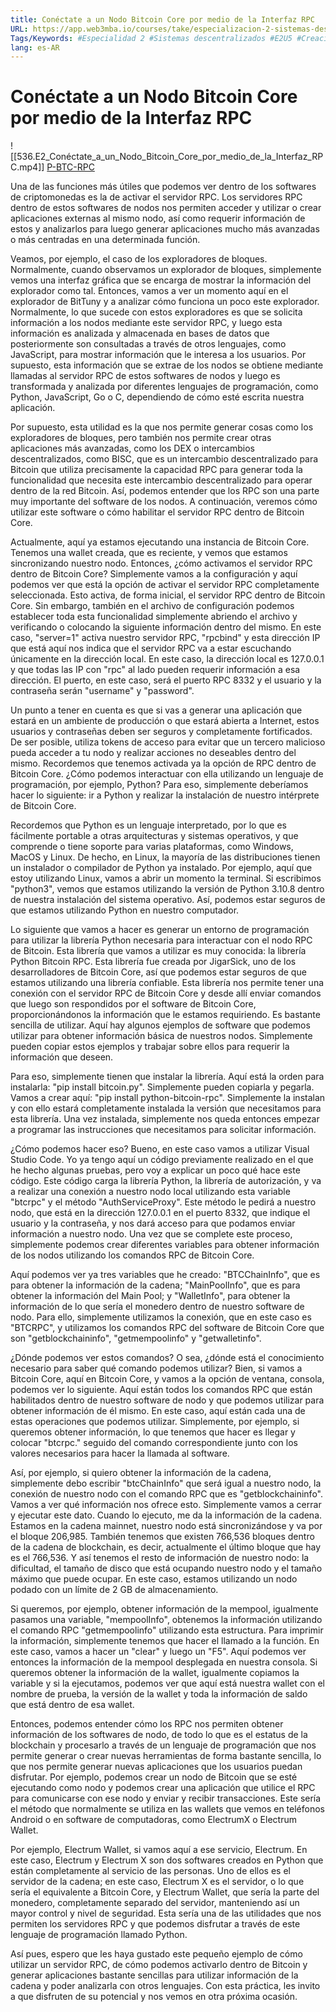 ```yaml
---
title: Conéctate a un Nodo Bitcoin Core por medio de la Interfaz RPC
URL: https://app.web3mba.io/courses/take/especializacion-2-sistemas-descentralizados/lessons/41199691-conectate-a-un-nodo-bitcoin-core-por-medio-de-la-interfaz-rpc
Tags/Keywords: #Especialidad 2 #Sistemas descentralizados #E2U5 #Creación de un Nodo Bitcoin Core #practica #interfaz rpc #rpc #
lang: es-AR
---
```

# Conéctate a un Nodo Bitcoin Core por medio de la Interfaz RPC
![[536.E2_Conéctate_a_un_Nodo_Bitcoin_Core_por_medio_de_la_Interfaz_RPC.mp4]]
[P-BTC-RPC](https://app.web3mba.io?wvideo=v86ejlljsu)

Una de las funciones más útiles que podemos ver dentro de los softwares de criptomonedas es la de activar el servidor RPC. Los servidores RPC dentro de estos softwares de nodos nos permiten acceder y utilizar o crear aplicaciones externas al mismo nodo, así como requerir información de estos y analizarlos para luego generar aplicaciones mucho más avanzadas o más centradas en una determinada función.

Veamos, por ejemplo, el caso de los exploradores de bloques. Normalmente, cuando observamos un explorador de bloques, simplemente vemos una interfaz gráfica que se encarga de mostrar la información del explorador como tal. Entonces, vamos a ver un momento aquí en el explorador de BitTuny y a analizar cómo funciona un poco este explorador. Normalmente, lo que sucede con estos exploradores es que se solicita información a los nodos mediante este servidor RPC, y luego esta información es analizada y almacenada en bases de datos que posteriormente son consultadas a través de otros lenguajes, como JavaScript, para mostrar información que le interesa a los usuarios. Por supuesto, esta información que se extrae de los nodos se obtiene mediante llamadas al servidor RPC de estos softwares de nodos y luego es transformada y analizada por diferentes lenguajes de programación, como Python, JavaScript, Go o C, dependiendo de cómo esté escrita nuestra aplicación.

Por supuesto, esta utilidad es la que nos permite generar cosas como los exploradores de bloques, pero también nos permite crear otras aplicaciones más avanzadas, como los DEX o intercambios descentralizados, como BISC, que es un intercambio descentralizado para Bitcoin que utiliza precisamente la capacidad RPC para generar toda la funcionalidad que necesita este intercambio descentralizado para operar dentro de la red Bitcoin. Así, podemos entender que los RPC son una parte muy importante del software de los nodos. A continuación, veremos cómo utilizar este software o cómo habilitar el servidor RPC dentro de Bitcoin Core.

Actualmente, aquí ya estamos ejecutando una instancia de Bitcoin Core. Tenemos una wallet creada, que es reciente, y vemos que estamos sincronizando nuestro nodo. Entonces, ¿cómo activamos el servidor RPC dentro de Bitcoin Core? Simplemente vamos a la configuración y aquí podemos ver que está la opción de activar el servidor RPC completamente seleccionada. Esto activa, de forma inicial, el servidor RPC dentro de Bitcoin Core. Sin embargo, también en el archivo de configuración podemos establecer toda esta funcionalidad simplemente abriendo el archivo y verificando o colocando la siguiente información dentro del mismo. En este caso, "server=1" activa nuestro servidor RPC, "rpcbind" y esta dirección IP que está aquí nos indica que el servidor RPC va a estar escuchando únicamente en la dirección local. En este caso, la dirección local es 127.0.0.1 y que todas las IP con "rpc" al lado pueden requerir información a esa dirección. El puerto, en este caso, será el puerto RPC 8332 y el usuario y la contraseña serán "username" y "password".

Un punto a tener en cuenta es que si vas a generar una aplicación que estará en un ambiente de producción o que estará abierta a Internet, estos usuarios y contraseñas deben ser seguros y completamente fortificados. De ser posible, utiliza tokens de acceso para evitar que un tercero malicioso pueda acceder a tu nodo y realizar acciones no deseables dentro del mismo. Recordemos que tenemos activada ya la opción de RPC dentro de Bitcoin Core. ¿Cómo podemos interactuar con ella utilizando un lenguaje de programación, por ejemplo, Python? Para eso, simplemente deberíamos hacer lo siguiente: ir a Python y realizar la instalación de nuestro intérprete de Bitcoin Core.

Recordemos que Python es un lenguaje interpretado, por lo que es fácilmente portable a otras arquitecturas y sistemas operativos, y que comprende o tiene soporte para varias plataformas, como Windows, MacOS y Linux. De hecho, en Linux, la mayoría de las distribuciones tienen un instalador o compilador de Python ya instalado. Por ejemplo, aquí que estoy utilizando Linux, vamos a abrir un momento la terminal. Si escribimos "python3", vemos que estamos utilizando la versión de Python 3.10.8 dentro de nuestra instalación del sistema operativo. Así, podemos estar seguros de que estamos utilizando Python en nuestro computador.

Lo siguiente que vamos a hacer es generar un entorno de programación para utilizar la librería Python necesaria para interactuar con el nodo RPC de Bitcoin. Esta librería que vamos a utilizar es muy conocida: la librería Python Bitcoin RPC. Esta librería fue creada por JigarSick, uno de los desarrolladores de Bitcoin Core, así que podemos estar seguros de que estamos utilizando una librería confiable. Esta librería nos permite tener una conexión con el servidor RPC de Bitcoin Core y desde allí enviar comandos que luego son respondidos por el software de Bitcoin Core, proporcionándonos la información que le estamos requiriendo. Es bastante sencilla de utilizar. Aquí hay algunos ejemplos de software que podemos utilizar para obtener información básica de nuestros nodos. Simplemente pueden copiar estos ejemplos y trabajar sobre ellos para requerir la información que deseen.

Para eso, simplemente tienen que instalar la librería. Aquí está la orden para instalarla: "pip install bitcoin.py". Simplemente pueden copiarla y pegarla. Vamos a crear aquí: "pip install python-bitcoin-rpc". Simplemente la instalan y con ello estará completamente instalada la versión que necesitamos para esta librería. Una vez instalada, simplemente nos queda entonces empezar a programar las instrucciones que necesitamos para solicitar información.

¿Cómo podemos hacer eso? Bueno, en este caso vamos a utilizar Visual Studio Code. Yo ya tengo aquí un código previamente realizado en el que he hecho algunas pruebas, pero voy a explicar un poco qué hace este código. Este código carga la librería Python, la librería de autorización, y va a realizar una conexión a nuestro nodo local utilizando esta variable "btcrpc" y el método "AuthServiceProxy". Este método le pedirá a nuestro nodo, que está en la dirección 127.0.0.1 en el puerto 8332, que indique el usuario y la contraseña, y nos dará acceso para que podamos enviar información a nuestro nodo. Una vez que se complete este proceso, simplemente podemos crear diferentes variables para obtener información de los nodos utilizando los comandos RPC de Bitcoin Core.

Aquí podemos ver ya tres variables que he creado: "BTCChainInfo", que es para obtener la información de la cadena; "MainPoolInfo", que es para obtener la información del Main Pool; y "WalletInfo", para obtener la información de lo que sería el monedero dentro de nuestro software de nodo. Para ello, simplemente utilizamos la conexión, que en este caso es "BTCRPC", y utilizamos los comandos RPC del software de Bitcoin Core que son "getblockchaininfo", "getmempoolinfo" y "getwalletinfo".

¿Dónde podemos ver estos comandos? O sea, ¿dónde está el conocimiento necesario para saber qué comando podemos utilizar? Bien, si vamos a Bitcoin Core, aquí en Bitcoin Core, y vamos a la opción de ventana, consola, podemos ver lo siguiente. Aquí están todos los comandos RPC que están habilitados dentro de nuestro software de nodo y que podemos utilizar para obtener información de él mismo. En este caso, aquí están cada una de estas operaciones que podemos utilizar. Simplemente, por ejemplo, si queremos obtener información, lo que tenemos que hacer es llegar y colocar "btcrpc." seguido del comando correspondiente junto con los valores necesarios para hacer la llamada al software.

Así, por ejemplo, si quiero obtener la información de la cadena, simplemente debo escribir "btcChainInfo" que será igual a nuestro nodo, la conexión de nuestro nodo con el comando RPC que es "getblockchaininfo". Vamos a ver qué información nos ofrece esto. Simplemente vamos a cerrar y ejecutar este dato. Cuando lo ejecuto, me da la información de la cadena. Estamos en la cadena mainnet, nuestro nodo está sincronizándose y va por el bloque 206,985. También tenemos que existen 766,536 bloques dentro de la cadena de blockchain, es decir, actualmente el último bloque que hay es el 766,536. Y así tenemos el resto de información de nuestro nodo: la dificultad, el tamaño de disco que está ocupando nuestro nodo y el tamaño máximo que puede ocupar. En este caso, estamos utilizando un nodo podado con un límite de 2 GB de almacenamiento.

Si queremos, por ejemplo, obtener información de la mempool, igualmente pasamos una variable, "mempoolInfo", obtenemos la información utilizando el comando RPC "getmempoolinfo" utilizando esta estructura. Para imprimir la información, simplemente tenemos que hacer el llamado a la función. En este caso, vamos a hacer un "clear" y luego un "F5". Aquí podemos ver entonces la información de la mempool desplegada en nuestra consola. Si queremos obtener la información de la wallet, igualmente copiamos la variable y si la ejecutamos, podemos ver que aquí está nuestra wallet con el nombre de prueba, la versión de la wallet y toda la información de saldo que está dentro de esa wallet.

Entonces, podemos entender cómo los RPC nos permiten obtener información de los softwares de nodo, de todo lo que es el estatus de la blockchain y procesarlo a través de un lenguaje de programación que nos permite generar o crear nuevas herramientas de forma bastante sencilla, lo que nos permite generar nuevas aplicaciones que los usuarios puedan disfrutar. Por ejemplo, podemos crear un nodo de Bitcoin que se esté ejecutando como nodo y podemos crear una aplicación que utilice el RPC para comunicarse con ese nodo y enviar y recibir transacciones. Este sería el método que normalmente se utiliza en las wallets que vemos en teléfonos Android o en software de computadoras, como ElectrumX o Electrum Wallet.

Por ejemplo, Electrum Wallet, si vamos aquí a ese servicio, Electrum. En este caso, Electrum y Electrum X son dos softwares creados en Python que están completamente al servicio de las personas. Uno de ellos es el servidor de la cadena; en este caso, Electrum X es el servidor, o lo que sería el equivalente a Bitcoin Core, y Electrum Wallet, que sería la parte del monedero, completamente separado del servidor, manteniendo así un mayor control y nivel de seguridad. Esta sería una de las utilidades que nos permiten los servidores RPC y que podemos disfrutar a través de este lenguaje de programación llamado Python.

Así pues, espero que les haya gustado este pequeño ejemplo de cómo utilizar un servidor RPC, de cómo podemos activarlo dentro de Bitcoin y generar aplicaciones bastante sencillas para utilizar información de la cadena y poder analizarla con otros lenguajes. Con esta práctica, les invito a que disfruten de su potencial y nos vemos en otra próxima ocasión.